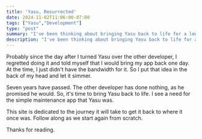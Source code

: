 ```yaml
---
title: 'Yasu, Resurrected'
date: 2024-11-02T11:06:00-07:00
tags: ["Yasu","Development"]
type: "post"
summary: "I've been thinking about bringing Yasu back to life for a long time. This is the beginning of that journey."
description: "I've been thinking about bringing Yasu back to life for a long time. This is the beginning of that journey."
---
```

Probably since the day after I turned Yasu over the other developer, I regretted doing it and told myself that I would bring my app back one day. At the time, I just didn't have the bandwidth for it. So I put that idea in the back of my head and let it simmer.

Seven years have passed. The other developer has done nothing, as he promised he would. So, it's time to bring Yasu back to life. I see a need for the simple maintenance app that Yasu was.

This site is dedicated to the journey it will take to get it back to where it once was. Follow along as we start again from scratch.

Thanks for reading.
